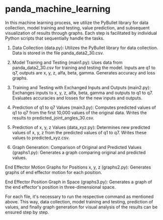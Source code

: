 # panda_machine_learning

In this machine learning process, we utilize the PyBullet library for data collection, model training and testing, value prediction, and subsequent visualization of results through graphs. Each step is facilitated by individual Python scripts that sequentially handle the tasks.

1. Data Collection (data.py):
Utilizes the PyBullet library for data collection.
Data is stored in the file panda_data2_30.csv.

2. Model Training and Testing (main1.py):
Uses data from panda_data2_30.csv for training and testing the model.
Inputs are q1 to q7, outputs are x, y, z, alfa, beta, gamma.
Generates accuracy and loss graphs.

3. Training and Testing with Exchanged Inputs and Outputs (main2.py):
Exchanges inputs to x, y, z, alfa, beta, gamma and outputs to q1 to q7.
Evaluates accuracies and losses for the new inputs and outputs.

4. Prediction of q1 to q7 Values (main3.py):
Computes predicted values of q1 to q7 from the first 10,000 values of the original data.
Writes the results to predicted_joint_angles_30.csv.

5. Prediction of x, y, z Values (data_xyz.py):
Determines new predicted values of x, y, z from the predicted values of q1 to q7.
Writes these values to predicted_xyz.csv.

6. Graph Generation:
Comparison of Original and Predicted Values (graphs1.py):
Generates a graph comparing original and predicted values.

End Effector Motion Graphs for Positions x, y, z (graphs2.py):
Generates graphs of end effector motion for each position.

End Effector Position Graph in Space (graphs3.py):
Generates a graph of the end effector's position in three-dimensional space.

For each file, it's necessary to run the respective command as mentioned above. This way, data collection, model training and testing, prediction of values, and finally graph generation for visual analysis of the results can be ensured step by step.
